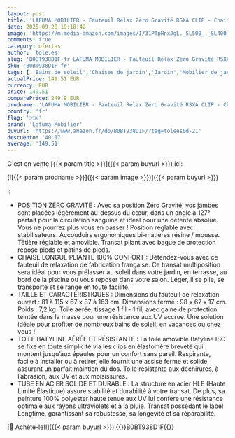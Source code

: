 ```yaml
---
layout: post
title: 'LAFUMA MOBILIER - Fauteuil Relax Zéro Gravité RSXA CLIP - Chaise Longue Pliante Terrasse et Jardin - Toile Batyline Résistante - Transat Multiposition  Tout Confort  Fabriqué en France'
date: 2025-09-28 19:18:42
image: 'https://m.media-amazon.com/images/I/31PTpHnxJgL._SL500_._SL400_.jpg'
comments: true
category: ofertas
author: 'tole.es'
slug: 'B0BT938D1F-fr LAFUMA MOBILIER - Fauteuil Relax Zéro Gravité RSXA CLIP -...'
sku: 'B0BT938D1F-fr'
tags: [ 'Bains de soleil','Chaises de jardin','Jardin','Mobilier de jardin','Sièges de terrasse','lafuma mobilier','🇫🇷', ]
actualPrice: 149.51 EUR
currency: EUR
price: 149.51
comparePrice: 249.9 EUR
prodname: 'LAFUMA MOBILIER - Fauteuil Relax Zéro Gravité RSXA CLIP - Chaise Longue Pliante Terrasse et Jardin - Toile Batyline Résistante - Transat Multiposition  Tout Confort  Fabriqué en France'
country: 'fr'
flag: '🇫🇷'
brand: 'Lafuma Mobilier'
buyurl: 'https://www.amazon.fr/dp/B0BT938D1F/?tag=tolees0d-21'
descuento: '40.17'
average: '149.51'
---
```


C'est en vente [{{< param title >}}]({{< param buyurl >}}) ici:

[![{{< param prodname >}}]({{< param image >}})]({{< param buyurl >}})

ℹ️:

- POSITION ZÉRO GRAVITÉ : Avec sa position Zéro Gravité, vos jambes sont placées légèrement au-dessus du cœur, dans un angle à 127° parfait pour la circulation sanguine et idéal pour une détente absolue. Vous ne pourrez plus vous en passer ! Position réglable avec stabilisateurs. Accoudoirs ergonomiques bi-matières résine / mousse. Têtière réglable et amovible. Transat pliant avec bague de protection repose pieds et patins de pieds.
- CHAISE LONGUE PLIANTE 100% CONFORT : Détendez-vous avec ce fauteuil de relaxation de fabrication française. Ce transat multiposition sera idéal pour vous prélasser au soleil dans votre jardin, en terrasse, au bord de la piscine ou vous reposer dans votre salon. Léger, il se plie, se transporte et se range en toute facilité.
- TAILLE ET CARACTÉRISTIQUES : Dimensions du fauteuil de relaxation ouvert : 81 à 115 x 67 x 87 à 163 cm. Dimensions fermé : 98 x 67 x 17 cm. Poids : 7,2 kg. Toile aérée, tissage 1 fil - 1 fil, avec gaine de protection teintée dans la masse pour une résistance aux UV accrue. Une solution idéale pour profiter de nombreux bains de soleil, en vacances ou chez vous !
- TOILE BATYLINE AÉRÉE ET RÉSISTANTE : La toile amovible Batyline ISO se fixe en toute simplicité via les clips en élastomère breveté qui montent jusqu’aux épaules pour un confort sans pareil. Respirante, facile à installer ou à retirer, elle fournit une assise ferme et solide, assurant un parfait maintien du dos. Toile résistante aux déchirures, à l’abrasion, aux UV et aux moisissures.
- TUBE EN ACIER SOLIDE ET DURABLE : La structure en acier HLE (Haute Limite Élastique) assure stabilité et durabilité à votre transat. De plus, sa peinture 100% polyester haute tenue aux UV lui confère une résistance optimale aux rayons ultraviolets et à la pluie. Transat possédant le label Longtime, garantissant sa robustesse, sa longévité et sa réparabilité.

[🛒 Achète-le!!]({{< param buyurl >}})
{{<world>}}B0BT938D1F{{</world>}}
